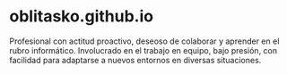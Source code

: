 # oblitasko.github.io
Profesional con actitud proactivo, deseoso de colaborar y aprender en el rubro informático. Involucrado en el trabajo en equipo, bajo presión, con facilidad para adaptarse a nuevos entornos en diversas situaciones.
